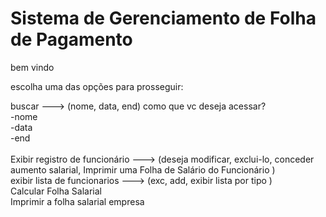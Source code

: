 # Sistema de Gerenciamento de Folha de Pagamento

bem vindo

<!-- lista de funcionarios -->

escolha uma das opções para prosseguir:

buscar ---> (nome, data, end) <!-- funcao nome, data (buscar pelo invtervalo), end(cep, nº -> end) -->
     como que vc deseja acessar?
     <br>
     -nome
     <br>
     -data
     <br>
     -end
<br>
<br>
Exibir registro de funcionário  <!-- todas infos --> ---> (deseja modificar, exclui-lo, conceder aumento salarial, Imprimir uma Folha de Salário do Funcionário <!-- parametro: codigo, nome -->)
<br>
exibir lista de funcionarios <!-- codigo, nome, tipo -->  ---> (exc, add, exibir lista por tipo <!-- cout << tipo \n codigo, nome -->)
<br>
Calcular Folha Salarial <!-- parametro: mes -->
<br>
Imprimir a folha salarial empresa <!-- mes, ano -->
<br>
